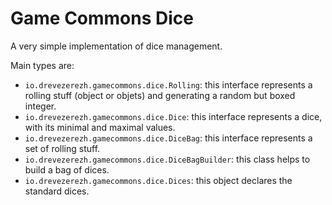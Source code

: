 # Game Commons Dice

A very simple implementation of dice management.

Main types are:
* `io.drevezerezh.gamecommons.dice.Rolling`: this interface represents a rolling stuff (object or objets) and generating a random but boxed integer. 
* `io.drevezerezh.gamecommons.dice.Dice`: this interface represents a dice, with its minimal and maximal values.
* `io.drevezerezh.gamecommons.dice.DiceBag`: this interface represents a set of rolling stuff.
* `io.drevezerezh.gamecommons.dice.DiceBagBuilder`: this class helps to build a bag of dices.
* `io.drevezerezh.gamecommons.dice.Dices`: this object declares the standard dices.
